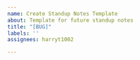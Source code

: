 ```yaml
---
name: Create Standup Notes Template
about: Template for future standup notes
title: "[BUG]"
labels: ''
assignees: harryt1002

---
```



